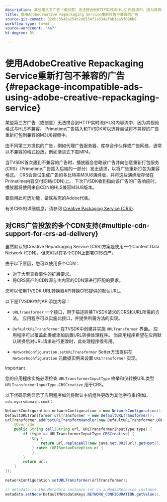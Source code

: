 ```yaml
---
description: 某些第三方广告（或创意）无法拼合到HTTP实时流(HLS)内容流中，因为其视频格式与HLS不兼容。 Primetime广告插入和TVSDK可以选择尝试将不兼容的广告重新打包到兼容的M3U8视频中。
title: 使用AdobeCreative Repackaging Service重新打包不兼容的广告
source-git-commit: 02ebc3548a254b2a6554f1ab34afbb3ea5f09bb8
workflow-type: tm+mt
source-wordcount: '467'
ht-degree: 0%

---
```


# 使用AdobeCreative Repackaging Service重新打包不兼容的广告 {#repackage-incompatible-ads-using-adobe-creative-repackaging-service}

某些第三方广告（或创意）无法拼合到HTTP实时流(HLS)内容流中，因为其视频格式与HLS不兼容。 Primetime广告插入和TVSDK可以选择尝试将不兼容的广告重新打包到兼容的M3U8视频中。

由不同第三方提供的广告，例如代理广告服务器、库存合作伙伴或广告网络，通常以不兼容的格式投放，例如渐进式下载MP4。

当TVSDK首次遇到不兼容的广告时，播放器会忽略该广告并向创意重新打包服务(CRS)（Primetime广告插入后端的一部分）发出请求，以将广告重新打包为兼容格式。 CRS会尝试生成广告的多比特率M3U8演绎版，并将这些演绎版存储在Primetime内容交付网络(CDN)上。 下次TVSDK收到指向该广告的广告响应时，播放器将使用来自CDN的HLS兼容M3U8版本。

要启用此可选功能，请联系您的Adobe代表。

有关CRS的详细信息，请参阅 [Creative Packaging Service (CRS)](https://helpx.adobe.com/content/dam/help/en/primetime/guides/crs.pdf).

## 对CRS广告投放的多个CDN支持{#multiple-cdn-support-for-crs-ad-delivery}

虽然默认的Creative Repackaging Service (CRS)方案是使用一个Content Data Network (CDN)，但您可以在多个CDN上部署CRS资产。

由于以下原因，您可以使用多个CDN：

* 对于大型查看事件的扩展要求。
* 将CRS资产的CDN源与主内容的CDN源进行匹配的要求。

您可以使用TVSDK URL转换器API转换CRS提供的默认URL。

以下是TVSDK中的API添加内容：

* `URLTransformer` 一个接口，用于描述转换TVSDK请求的CRS和URL所需的方法。 应用程序可以实施此接口，并提供所需方法的实现。

* `DefaultURLTransformer` 在TVSDK中创建并实施 `URLTransformer` 界面。 应用程序可以覆盖此类或添加后置URL转换处理程序。 当应用程序希望在应用默认转换后对URL请求进行更改时，此处理程序很有用。

* `NetworkConfiguration.setURLTransformer` Setter方法提供在 `NetworkConfiguration` 元数据实例来设置 `URLTransformer` 实现。

>[!IMPORTANT]
>
>您的应用程序实施必须检查 `URLTransformerInputType` 枚举和仅转换URL类型 `URLTransformerInputType.CRSCreative` 用于CRS。

以下代码示例显示了应用程序如何将默认主机组件更改为其他字符串(例如， `cdn.mycrsdomain.com`)：

```java
NetworkConfiguration networkConfiguration = new NetworkConfiguration(); 
DefaultURLTransformer urlTransformer = new DefaultURLTransformer(); 
urlTransformer.addPostURLTransformHandler(new DefaultURLTransformer.URLTransformHandler() { 
    @Override 
    public String call(String url, URLTransformerInputType type) { 
        if (type == URLTransformerInputType.CRSCreative) { 
            try { 
                return url.replaceAll(new java.net.URI(url).getHost(), "cdn.mycrsdomain.com"); 
            } catch (URISyntaxException e) { 
            } 
        } 
        return url; 
    } 
}); 
   
networkConfiguration.setURLTransformer(urlTransformer); 
   
// metadata is the Metadata instance set on a MediaResource instance. 
metadata.setNode(DefaultMetadataKeys.NETWORK_CONFIGURATION.getValue(), networkConfiguration);
```
